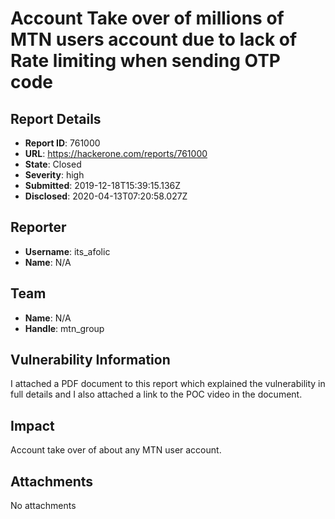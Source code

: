 # Account Take over of millions of  MTN users account due to lack of Rate limiting when sending OTP code

## Report Details
- **Report ID**: 761000
- **URL**: https://hackerone.com/reports/761000
- **State**: Closed
- **Severity**: high
- **Submitted**: 2019-12-18T15:39:15.136Z
- **Disclosed**: 2020-04-13T07:20:58.027Z

## Reporter
- **Username**: its_afolic
- **Name**: N/A

## Team
- **Name**: N/A
- **Handle**: mtn_group

## Vulnerability Information
I attached a PDF document to this report which explained the vulnerability in full details and I also attached a link to the POC video in the document.

## Impact

Account take over of about any MTN user account.

## Attachments
No attachments
